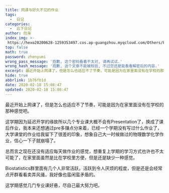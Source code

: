 ```yaml
---
title: 网课与好久不见的作业
tags:
  -  日记
categories:
  -  云下日记
author: 向海
index_img: >-
 https://hexo20200628-1259353497.cos.ap-guangzhou.myqcloud.com/Others/Fluid/about.png
top: false
math: true
password: zhenyumi
wrong_pass_message: '抱歉, 这个密码看着不太对, 请再试试.'
wrong_hash_message: '抱歉, 这个文章不能被校验, 不过您还是能看看解密后的内容.'
excerpt: 最近开始上网课了，但是怎么也适应不了节奏，可能是因为在家里面没有在学校的那种感觉吧。
hide: true
abbrlink: 1b76fb1d
date: 2020-02-18 15:08:47
updated: 2020-02-18 15:08:47
---
```


最近开始上网课了，但是怎么也适应不了节奏，可能是因为在家里面没有在学校的那种感觉吧。

这学期因为延迟开学的缘故所以几个专业课大概不会有Presentation了，换成了课后作业，我本来还想通过pre多赚点分来着，已经一个学期没有写过什么作业了，大学课堂的作业给我留下了很差的印象，想象自己大一时候做过的物理数学化学作业，信心一下子就崩塌了。

总而言之现在还没有适应每天做作业的感觉，想重复上学期的学习方式也许也不太可能了，在家里面虽然是比在学校里方便，但是还是缺少一种感觉。

Biostatistics群里面有几个人非常活跃，活跃到令人厌烦的程度，但是还是会经常点开群看看卖弄风骚，我好像也蛮闲蛮矛盾的。

这学期感觉几门专业课好悬，尽自己最大努力吧。